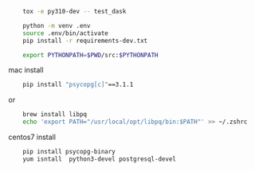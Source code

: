 ```bash
    tox -e py310-dev -- test_dask
```

```bash
    python -m venv .env
    source .env/bin/activate
    pip install -r requirements-dev.txt

    export PYTHONPATH=$PWD/src:$PYTHONPATH
```

mac install 
```bash
    pip install "psycopg[c]"==3.1.1 
```

or 
```bash
    brew install libpq
    echo 'export PATH="/usr/local/opt/libpq/bin:$PATH"' >> ~/.zshrc
```

centos7 install
```bash
    pip install psycopg-binary
    yum isntall  python3-devel postgresql-devel
```